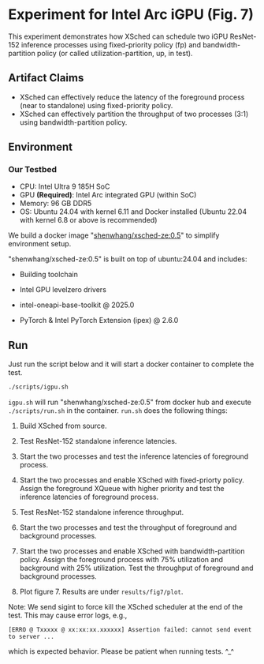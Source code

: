 # Experiment for Intel Arc iGPU (Fig. 7)

This experiment demonstrates how XSched can schedule two iGPU ResNet-152 inference processes using fixed-priority policy (fp) and bandwidth-partition policy (or called utilization-partition, up, in test).



## Artifact Claims

- XSched can effectively reduce the latency of the foreground process (near to standalone) using fixed-priority policy.
- XSched can effectively partition the throughput of two processes (3:1) using bandwidth-partition policy.


## Environment



### Our Testbed

- CPU: Intel Ultra 9 185H SoC
- GPU **(Required)**: Intel Arc integrated GPU (within SoC)
- Memory: 96 GB DDR5
- OS: Ubuntu 24.04 with kernel 6.11 and Docker installed (Ubuntu 22.04 with kernel 6.8 or above is recommended)

We build a docker image "[shenwhang/xsched-ze:0.5](https://hub.docker.com/r/shenwhang/xsched-ze)" to simplify environment setup.

"shenwhang/xsched-ze:0.5" is built on top of ubuntu:24.04 and includes:

- Building toolchain
- Intel GPU levelzero drivers

- intel-oneapi-base-toolkit @ 2025.0
- PyTorch & Intel PyTorch Extension (ipex) @ 2.6.0



## Run

Just run the script below and it will start a docker container to complete the test.

```bash
./scripts/igpu.sh
```

`igpu.sh` will run "shenwhang/xsched-ze:0.5" from docker hub and execute `./scripts/run.sh` in the container. `run.sh` does the following things:

1. Build XSched from source.

2. Test ResNet-152 standalone inference latencies.

3. Start the two processes and test the inference latencies of foreground process.

4. Start the two processes and enable XSched with fixed-priorty policy. Assign the foreground XQueue with higher priority and test the inference latencies of foreground process.

5. Test ResNet-152 standalone inference throughput.

6. Start the two processes and test the throughput of foreground and background processes.

7. Start the two processes and enable XSched with bandwidth-partition policy. Assign the foreground process with 75% utilization and background with 25% utilization. Test the throughput of foreground and background processes.

8. Plot figure 7. Results are under `results/fig7/plot`.

   

Note: We send sigint to force kill the XSched scheduler at the end of the test. This may cause error logs, e.g.,

```
[ERRO @ Txxxxx @ xx:xx:xx.xxxxxx] Assertion failed: cannot send event to server ...
```

which is expected behavior. Please be patient when running tests. ^_^
